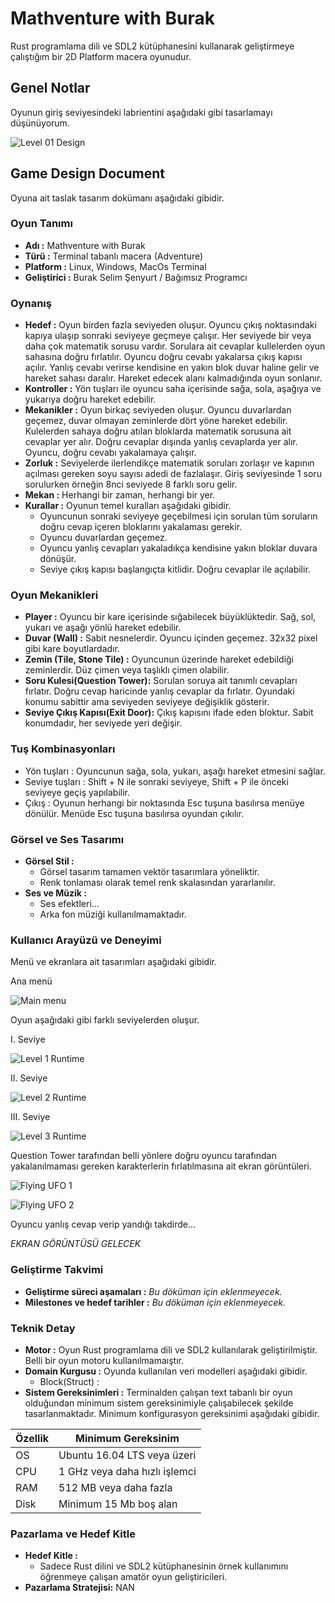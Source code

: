 # Mathventure with Burak

Rust programlama dili ve SDL2 kütüphanesini kullanarak geliştirmeye çalıştığım bir 2D Platform macera oyunudur.

## Genel Notlar

Oyunun giriş seviyesindeki labrientini aşağıdaki gibi tasarlamayı düşünüyorum.

![Level 01 Design](level_01_design.png)

## Game Design Document

Oyuna ait taslak tasarım dokümanı aşağıdaki gibidir.

### Oyun Tanımı

- **Adı  :** Mathventure with Burak
- **Türü :** Terminal tabanlı macera (Adventure)
- **Platform :** Linux, Windows, MacOs Terminal
- **Geliştirici :** Burak Selim Şenyurt / Bağımsız Programcı

### Oynanış

- **Hedef :** Oyun birden fazla seviyeden oluşur. Oyuncu çıkış noktasındaki kapıya ulaşıp sonraki seviyeye geçmeye çalışır. Her seviyede bir veya daha çok matematik sorusu vardır. Sorulara ait cevaplar kullelerden oyun sahasına doğru fırlatılır. Oyuncu doğru cevabı yakalarsa çıkış kapısı açılır. Yanlış cevabı verirse kendisine en yakın blok duvar haline gelir ve hareket sahası daralır. Hareket edecek alanı kalmadığında oyun sonlanır.
- **Kontroller :** Yön tuşları ile oyuncu saha içerisinde sağa, sola, aşağıya ve yukarıya doğru hareket edebilir. 
- **Mekanikler :** Oyun birkaç seviyeden oluşur. Oyuncu duvarlardan geçemez, duvar olmayan zeminlerde dört yöne hareket edebilir. Kulelerden sahaya doğru atılan bloklarda matematik sorusuna ait cevaplar yer alır. Doğru cevaplar dışında yanlış cevaplarda yer alır. Oyuncu, doğru cevabı yakalamaya çalışır.
- **Zorluk :** Seviyelerde ilerlendikçe matematik soruları zorlaşır ve kapının açılması gereken soyu sayısı adedi de fazlalaşır. Giriş seviyesinde 1 soru sorulurken örneğin 8nci seviyede 8 farklı soru gelir.
- **Mekan :** Herhangi bir zaman, herhangi bir yer.
- **Kurallar :** Oyunun temel kuralları aşağıdaki gibidir.
    - Oyuncunun sonraki seviyeye geçebilmesi için sorulan tüm soruların doğru cevap içeren bloklarını yakalaması gerekir.
    - Oyuncu duvarlardan geçemez.
    - Oyuncu yanlış cevapları yakaladıkça kendisine yakın bloklar duvara dönüşür.
    - Seviye çıkış kapısı başlangıçta kitlidir. Doğru cevaplar ile açılabilir.

### Oyun Mekanikleri

- **Player :** Oyuncu bir kare içerisinde sığabilecek büyüklüktedir. Sağ, sol, yukarı ve aşağı yönlü hareket edebilir.
- **Duvar (Wall) :** Sabit nesnelerdir. Oyuncu içinden geçemez. 32x32 pixel gibi kare boyutlardadır. 
- **Zemin (Tile, Stone Tile) :** Oyuncunun üzerinde hareket edebildiği zeminlerdir. Düz çimen veya taşlıklı çimen olabilir.
- **Soru Kulesi(Question Tower):** Sorulan soruya ait tanımlı cevapları fırlatır. Doğru cevap haricinde yanlış cevaplar da fırlatır. Oyundaki konumu sabittir ama seviyeden seviyeye değişiklik gösterir.
- **Seviye Çıkış Kapısı(Exit Door):** Çıkış kapısını ifade eden bloktur. Sabit konumdadır, her seviyede yeri değişir.

### Tuş Kombinasyonları

- Yön tuşları : Oyuncunun sağa, sola, yukarı, aşağı hareket etmesini sağlar.
- Seviye tuşları : Shift + N ile sonraki seviyeye, Shift + P ile önceki seviyeye geçiş yapılabilir.
- Çıkış : Oyunun herhangi bir noktasında Esc tuşuna basılırsa menüye dönülür. Menüde Esc tuşuna basılırsa oyundan çıkılır.

### Görsel ve Ses Tasarımı

- **Görsel Stil :**
    - Görsel tasarım tamamen vektör tasarımlara yöneliktir.
    - Renk tonlaması olarak temel renk skalasından yararlanılır.
- **Ses ve Müzik :**
    - Ses efektleri...
    - Arka fon müziği kullanılmamaktadır.

### Kullanıcı Arayüzü ve Deneyimi

Menü ve ekranlara ait tasarımları aşağıdaki gibidir.

Ana menü

![Main menu](main_menu.png)

Oyun aşağıdaki gibi farklı seviyelerden oluşur.

I. Seviye

![Level 1 Runtime](level_01_runtime.png)

II. Seviye

![Level 2 Runtime](level_02_runtime.png)

III. Seviye

![Level 3 Runtime](level_03_runtime.png)

Question Tower tarafından belli yönlere doğru oyuncu tarafından yakalanılmaması gereken karakterlerin fırlatılmasına ait ekran görüntüleri.

![Flying UFO 1](flying_ufo_1.png)

![Flying UFO 2](flying_ufo_2.png)

Oyuncu yanlış cevap verip yandığı takdirde...

_EKRAN GÖRÜNTÜSÜ GELECEK_

### Geliştirme Takvimi

- **Geliştirme süreci aşamaları :** _Bu döküman için eklenmeyecek._
- **Milestones ve hedef tarihler :** _Bu döküman için eklenmeyecek._

### Teknik Detay

- **Motor :** Oyun Rust programlama dili ve SDL2 kullanılarak geliştirilmiştir. Belli bir oyun motoru kullanılmamaıştır.
- **Domain Kurgusu :** Oyunda kullanılan veri modelleri aşağıdaki gibidir.
    - Block(Struct) :
- **Sistem Gereksinimleri :** Terminalden çalışan text tabanlı bir oyun olduğundan minimum sistem gereksinimiyle çalışabilecek şekilde tasarlanmaktadır. Minimum konfigurasyon gereksinimi aşağıdaki gibidir.

| Özellik | Minimum Gereksinim            |
|---------|-------------------------------|
| OS      | Ubuntu 16.04 LTS veya üzeri   |
| CPU     | 1 GHz veya daha hızlı işlemci |
| RAM     | 512 MB veya daha fazla        |
| Disk    | Minimum 15 Mb boş alan        |

### Pazarlama ve Hedef Kitle

- **Hedef Kitle :**
    - Sadece Rust dilini ve SDL2 kütüphanesinin örnek kullanımını öğrenmeye çalışan amatör oyun geliştiricileri.
- **Pazarlama Stratejisi:** NAN
